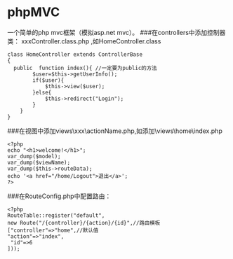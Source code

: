 # phpMVC
一个简单的php mvc框架（模拟asp.net mvc）。
###在controllers中添加控制器类： xxxController.class.php ,如HomeController.class
```
class HomeController extends ControllerBase
{
  public  function index(){ //一定要为public的方法
	    $user=$this->getUserInfo();
	    if($user){
	    	$this->view($user);
	    }else{
	    	$this->redirect("Login");
	    }
	}	
}
```
###在视图中添加views\xxx\actionName.php,如添加\views\home\index.php
```
<?php
echo "<h1>welcome!</h1>";
var_dump($model);
var_dump($viewName);
var_dump($this->routeData);
echo '<a href="/home/Logout">退出</a>';
?>
```
###在RouteConfig.php中配置路由：
```
<?php
RouteTable::register("default",
new Route("/{controller}/{action}/{id}",//路由模板
["controller"=>"home",//默认值
"action"=>"index",
 "id"=>6
]));
```
